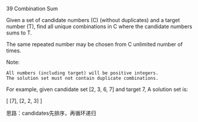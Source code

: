 39 Combination Sum

Given a set of candidate numbers (C) (without duplicates) and a target number (T), find all unique combinations in C where the candidate numbers sums to T.

The same repeated number may be chosen from C unlimited number of times.

Note:

    All numbers (including target) will be positive integers.
    The solution set must not contain duplicate combinations.

For example, given candidate set [2, 3, 6, 7] and target 7,
A solution set is:

[
  [7],
  [2, 2, 3]
]

思路：candidates先排序，再循环递归